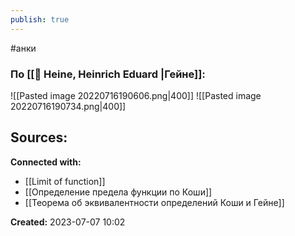 ```yaml
---
publish: true
---
```

#анки


### По [[👤 Heine, Heinrich Eduard |Гейне]]:
![[Pasted image 20220716190606.png|400]]
![[Pasted image 20220716190734.png|400]]




**Sources:**
- 


**Connected with:**
- [[Limit of function]]
- [[Определение предела функции по Коши]]
- [[Теорема об эквивалентности определений Коши и Гейне]]



**Created:** 2023-07-07 10:02